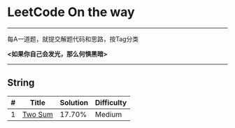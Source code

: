 # LeetCode On the way


---

每A一道题，就提交解题代码和思路，按Tag分类

**<如果你自己会发光，那么何惧黑暗>**

---

## String

| # | Title | Solution | Difficulty |
|---| ----- | -------- | ---------- |
|1|[Two Sum](https://www.jianshu.com/p/191d1e21f7ed)|17.70%|Medium|
